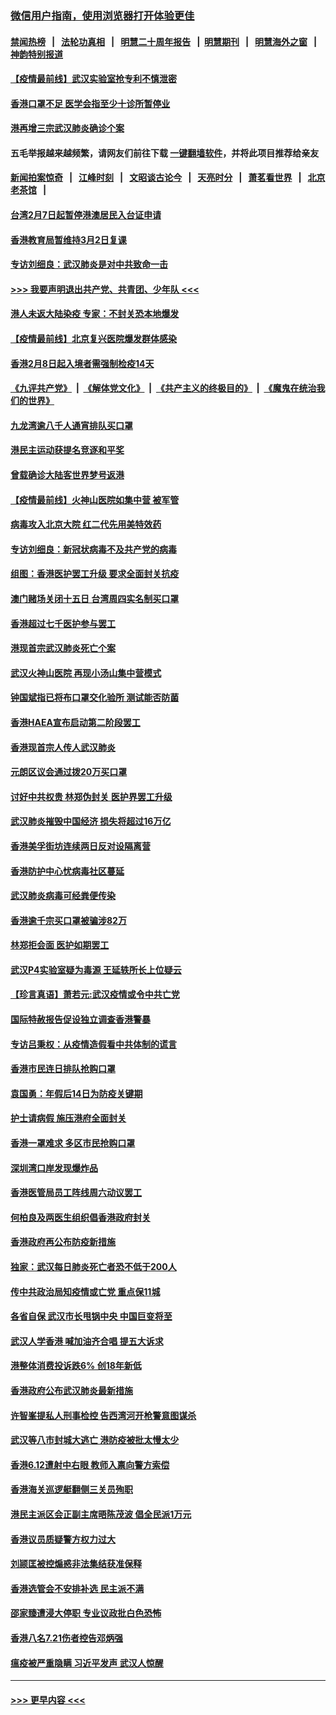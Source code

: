 ### [微信用户指南，使用浏览器打开体验更佳](https://github.com/gfw-breaker/banned-news1/blob/master/indexes/wechat-guide.md?t=0)
#### [禁闻热榜](热点新闻.md?t=0)  &nbsp;&nbsp;|&nbsp;&nbsp; [法轮功真相](https://github.com/gfw-breaker/truth/blob/master/README.md?t=0) &nbsp;&nbsp;|&nbsp;&nbsp; [明慧二十周年报告](https://github.com/gfw-breaker/mh-reports/blob/master/README.md?t=0) &nbsp;&nbsp;|&nbsp;&nbsp;[明慧期刊](https://github.com/gfw-breaker/mh-qikan) &nbsp;&nbsp;|&nbsp;&nbsp; [明慧海外之窗](https://github.com/gfw-breaker/mh-news/blob/master/README.md?t=0) &nbsp;&nbsp;|&nbsp;&nbsp; [神韵特别报道](https://github.com/gfw-breaker/mh-news/blob/master/shenyun.md?t=0)
#### [【疫情最前线】武汉实验室抢专利不慎泄密](../pages/nsc415/n11850310.md?t=02071822) 
#### [香港口罩不足 医学会指至少十诊所暂停业](../pages/nsc415/n11850301.md?t=02071822) 
#### [港再增三宗武汉肺炎确诊个案](../pages/nsc415/n11850328.md?t=02071822) 
#### 五毛举报越来越频繁，请网友们前往下载 [一键翻墙软件](https://github.com/gfw-breaker/ssr-accounts)，并将此项目推荐给亲友
#### [新闻拍案惊奇](https://github.com/gfw-breaker/banned-news1/blob/master/pages/link4.md) &nbsp;&nbsp;|&nbsp;&nbsp; [江峰时刻](https://github.com/gfw-breaker/banned-news1/blob/master/pages/link4.md) &nbsp;&nbsp;|&nbsp;&nbsp; [文昭谈古论今](https://github.com/gfw-breaker/banned-news1/blob/master/pages/link4.md) &nbsp;&nbsp;|&nbsp;&nbsp; [天亮时分](https://github.com/gfw-breaker/banned-news1/blob/master/pages/link4.md) &nbsp;&nbsp;|&nbsp;&nbsp; [萧茗看世界](https://github.com/gfw-breaker/banned-news1/blob/master/pages/link4.md) &nbsp;&nbsp;|&nbsp;&nbsp; [北京老茶馆](https://github.com/gfw-breaker/banned-news1/blob/master/pages/link4.md) &nbsp;&nbsp;|&nbsp;&nbsp; 
#### [台湾2月7日起暂停港澳居民入台证申请](../pages/nsc415/n11850304.md?t=02071822) 
#### [香港教育局暂维持3月2日复课](../pages/nsc415/n11850260.md?t=02071822) 
#### [专访刘细良：武汉肺炎是对中共致命一击](../pages/nsc415/n11849934.md?t=02071822) 
#### [>>> 我要声明退出共产党、共青团、少年队 <<<](https://github.com/begood0513/goodnews/blob/master/quit/letter.md) 
#### [港人未返大陆染疫 专家：不封关恐本地爆发](../pages/nsc415/n11848021.md?t=02071822) 
#### [【疫情最前线】北京复兴医院爆发群体感染](../pages/nsc415/n11847626.md?t=02071822) 
#### [香港2月8日起入境者需强制检疫14天](../pages/nsc415/n11847658.md?t=02071822) 
#### [《九评共产党》](https://github.com/begood0513/9ping.md/blob/master/README.md) &nbsp;|&nbsp; [《解体党文化》](../../../../jtdwh.md/blob/master/README.md)  &nbsp;|&nbsp; [《共产主义的终极目的》](../../../../gczydzjmd.md/blob/master/README.md) &nbsp;|&nbsp; [《魔鬼在统治我们的世界》](../../../../mgztzwmdsj.md/blob/master/README.md) 
#### [九龙湾逾八千人通宵排队买口罩](../pages/nsc415/n11847647.md?t=02071822) 
#### [港民主运动获提名竞逐和平奖](../pages/nsc415/n11847633.md?t=02071822) 
#### [曾载确诊大陆客世界梦号返港](../pages/nsc415/n11847608.md?t=02071822) 
#### [【疫情最前线】火神山医院如集中营 被军管](../pages/nsc415/n11847524.md?t=02071822) 
#### [病毒攻入北京大院 红二代先用美特效药](../pages/nsc415/n11847427.md?t=02071822) 
#### [专访刘细良：新冠状病毒不及共产党的病毒](../pages/nsc415/n11847164.md?t=02071822) 
#### [组图：香港医护罢工升级 要求全面封关抗疫](../pages/nsc415/n11844107.md?t=02071822) 
#### [澳门赌场关闭十五日 台湾周四实名制买口罩](../pages/nsc415/n11845083.md?t=02071822) 
#### [香港超过七千医护参与罢工](../pages/nsc415/n11845051.md?t=02071822) 
#### [港现首宗武汉肺炎死亡个案](../pages/nsc415/n11844998.md?t=02071822) 
#### [武汉火神山医院 再现小汤山集中营模式](../pages/nsc415/n11844763.md?t=02071822) 
#### [钟国斌指已将布口罩交化验所 测试能否防菌](../pages/nsc415/n11842783.md?t=02071822) 
#### [香港HAEA宣布启动第二阶段罢工](../pages/nsc415/n11842723.md?t=02071822) 
#### [香港现首宗人传人武汉肺炎](../pages/nsc415/n11842766.md?t=02071822) 
#### [元朗区议会通过拨20万买口罩](../pages/nsc415/n11842754.md?t=02071822) 
#### [讨好中共权贵 林郑伪封关 医护界罢工升级](../pages/nsc415/n11842359.md?t=02071822) 
#### [武汉肺炎摧毁中国经济 损失将超过16万亿](../pages/nsc415/n11839723.md?t=02071822) 
#### [香港美孚街坊连续两日反对设隔离营](../pages/nsc415/n11839962.md?t=02071822) 
#### [香港防护中心忧病毒社区蔓延](../pages/nsc415/n11839933.md?t=02071822) 
#### [武汉肺炎病毒可经粪便传染](../pages/nsc415/n11839939.md?t=02071822) 
#### [香港逾千宗买口罩被骗涉82万](../pages/nsc415/n11839914.md?t=02071822) 
#### [林郑拒会面 医护如期罢工](../pages/nsc415/n11839892.md?t=02071822) 
#### [武汉P4实验室疑为毒源 王延轶所长上位疑云](../pages/nsc415/n11835543.md?t=02071822) 
#### [【珍言真语】萧若元:武汉疫情或令中共亡党](../pages/nsc415/n11829394.md?t=02071822) 
#### [国际特赦报告促设独立调查香港警暴](../pages/nsc415/n11833845.md?t=02071822) 
#### [专访吕秉权：从疫情造假看中共体制的谎言](../pages/nsc415/n11833813.md?t=02071822) 
#### [香港市民连日排队抢购口罩](../pages/nsc415/n11833794.md?t=02071822) 
#### [袁国勇：年假后14日为防疫关键期](../pages/nsc415/n11831088.md?t=02071822) 
#### [护士请病假 施压港府全面封关](../pages/nsc415/n11831030.md?t=02071822) 
#### [香港一罩难求 多区市民抢购口罩](../pages/nsc415/n11831002.md?t=02071822) 
#### [深圳湾口岸发现爆炸品](../pages/nsc415/n11828802.md?t=02071822) 
#### [香港医管局员工阵线周六动议罢工](../pages/nsc415/n11828762.md?t=02071822) 
#### [何柏良及两医生组织倡香港政府封关](../pages/nsc415/n11828749.md?t=02071822) 
#### [香港政府再公布防疫新措施](../pages/nsc415/n11828716.md?t=02071822) 
#### [独家：武汉每日肺炎死亡者恐不低于200人](../pages/nsc415/n11828240.md?t=02071822) 
#### [传中共政治局知疫情或亡党 重点保11城](../pages/nsc415/n11828145.md?t=02071822) 
#### [各省自保 武汉市长甩锅中央 中国巨变将至](../pages/nsc415/n11828021.md?t=02071822) 
#### [武汉人学香港 喊加油齐合唱 提五大诉求](../pages/nsc415/n11827046.md?t=02071822) 
#### [港整体消费投诉跌6% 创18年新低](../pages/nsc415/n11817280.md?t=02071822) 
#### [香港政府公布武汉肺炎最新措施](../pages/nsc415/n11817152.md?t=02071822) 
#### [许智峯提私人刑事检控 告西湾河开枪警意图谋杀](../pages/nsc415/n11817132.md?t=02071822) 
#### [武汉等八市封城大逃亡 港防疫被批太慢太少](../pages/nsc415/n11817058.md?t=02071822) 
#### [香港6.12遭射中右眼 教师入禀向警方索偿](../pages/nsc415/n11814678.md?t=02071822) 
#### [香港海关巡逻艇翻侧三关员殉职](../pages/nsc415/n11814604.md?t=02071822) 
#### [港民主派区会正副主席晤陈茂波 倡全民派1万元](../pages/nsc415/n11814582.md?t=02071822) 
#### [香港议员质疑警方权力过大](../pages/nsc415/n11814560.md?t=02071822) 
#### [刘颕匡被控煽惑非法集结获准保释](../pages/nsc415/n11811727.md?t=02071822) 
#### [香港选管会不安排补选 民主派不满](../pages/nsc415/n11811691.md?t=02071822) 
#### [邵家臻遭浸大停职 专业议政批白色恐怖](../pages/nsc415/n11811670.md?t=02071822) 
#### [香港八名7.21伤者控告邓炳强](../pages/nsc415/n11811623.md?t=02071822) 
#### [瘟疫被严重隐瞒 习近平发声 武汉人惊醒](../pages/nsc415/n11811186.md?t=02071822) 

----
#### [ >>> 更早内容 <<< ](../indexes/nsc415-earlier.md)
